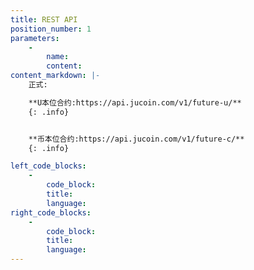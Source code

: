 ```yaml
---
title: REST API
position_number: 1
parameters:
    -
        name:
        content:
content_markdown: |-
    正式:

    **U本位合约:https://api.jucoin.com/v1/future-u/**
    {: .info}


    **币本位合约:https://api.jucoin.com/v1/future-c/**
    {: .info}

left_code_blocks:
    -
        code_block:
        title:
        language:
right_code_blocks:
    -
        code_block:
        title:
        language:
---
```

